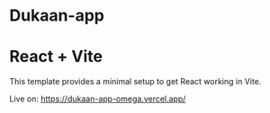 
# Dukaan-app

# React + Vite

This template provides a minimal setup to get React working in Vite.

Live on: https://dukaan-app-omega.vercel.app/

